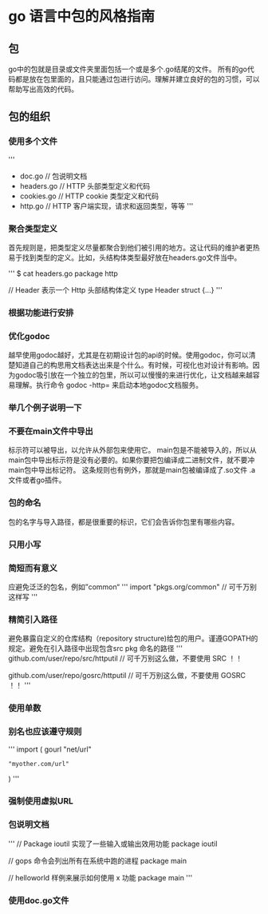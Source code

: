 # go 语言中包的风格指南

## 包

go中的包就是目录或文件夹里面包括一个或是多个.go结尾的文件。
所有的go代码都是放在包里面的，且只能通过包进行访问。理解并建立良好的包的习惯，可以帮助写出高效的代码。

## 包的组织

### 使用多个文件
'''
- doc.go       // 包说明文档
- headers.go   // HTTP 头部类型定义和代码
- cookies.go   // HTTP cookie 类型定义和代码
- http.go      // HTTP 客户端实现，请求和返回类型，等等
'''

### 聚合类型定义

首先规则是，把类型定义尽量都聚合到他们被引用的地方。这让代码的维护者更热易于找到类型的定义。比如，头结构体类型最好放在headers.go文件当中。

'''
$ cat headers.go
package http

// Header 表示一个 Http 头部结构体定义
type Header struct {...}
'''
### 根据功能进行安排

### 优化godoc

越早使用godoc越好，尤其是在初期设计包的api的时候。使用godoc，你可以清楚知道自己的构思用文档表达出来是个什么。有时候，可视化也对设计有影响。因为godoc吸引放在一个独立的包里，所以可以慢慢的来进行优化，让文档越来越容易理解。执行命令 godoc -http= 来启动本地godoc文档服务。

### 举几个例子说明一下

### 不要在main文件中导出

标示符可以被导出，以允许从外部包来使用它。
main包是不能被导入的，所以从main包中导出标示符是没有必要的。如果你要把包编译成二进制文件，就不要冲main包中导出标记符。
这条规则也有例外，那就是main包被编译成了.so文件 .a文件或者go插件。

### 包的命名

包的名字与导入路径，都是很重要的标识，它们会告诉你包里有哪些内容。

### 只用小写

### 简短而有意义

应避免泛泛的包名，例如”common“
'''
import "pkgs.org/common" // 可千万别这样写
'''

### 精简引入路径

避免暴露自定义的仓库结构（repository structure)给包的用户。谨遵GOPATH的规定。避免在引入路径中出现包含src pkg 命名的路径
'''
github.com/user/repo/src/httputil   // 可千万别这么做，不要使用 SRC ！！

github.com/user/repo/gosrc/httputil // 可千万别这么做，不要使用 GOSRC ！！
'''

### 使用单数

### 别名也应该遵守规则
'''
import (
    gourl "net/url"

    "myother.com/url"
)
'''

### 强制使用虚拟URL

### 包说明文档

'''
// Package ioutil 实现了一些输入或输出效用功能
package ioutil

// gops 命令会列出所有在系统中跑的进程
package main

// helloworld 样例来展示如何使用 x 功能
package main
'''

### 使用doc.go文件